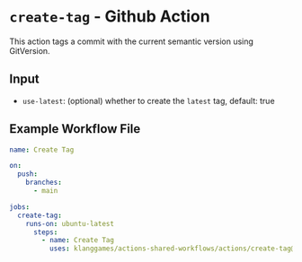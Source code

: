 # `create-tag` - **Github Action**

This action tags a commit with  the current semantic version using GitVersion.

## Input

* `use-latest`: (optional) whether to create the `latest` tag, default: true

## Example Workflow File

```yaml
name: Create Tag

on:
  push:
    branches:
      - main

jobs:
  create-tag:
    runs-on: ubuntu-latest
      steps:
        - name: Create Tag
          uses: klanggames/actions-shared-workflows/actions/create-tag@main
```
